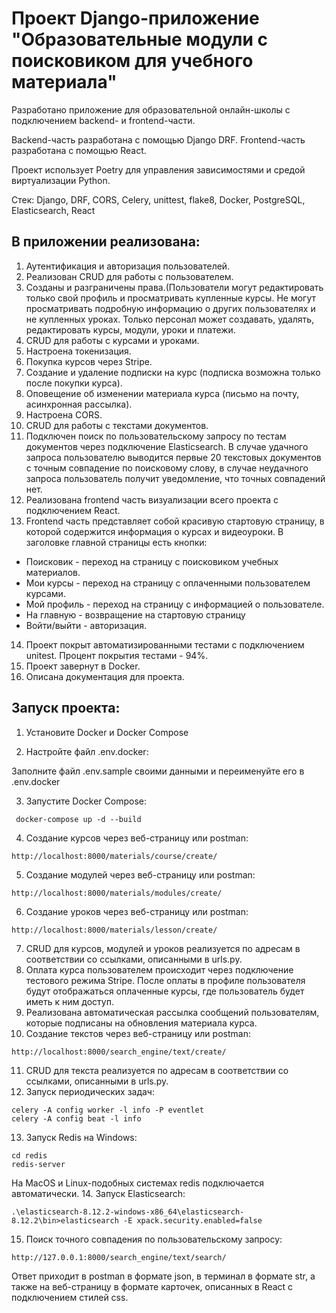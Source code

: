 # Проект Django-приложение "Образовательные модули с поисковиком для учебного материала"

Разработано приложение для образовательной онлайн-школы с подключением backend- и frontend-части.

Backend-часть разработана с помощью Django DRF.
Frontend-часть разработана с помощью React.

Проект использует Poetry для управления зависимостями и средой виртуализации Python.

Стек: Django, DRF, CORS, Celery, unittest, flake8, Docker, PostgreSQL, Elasticsearch, React


## В приложении реализована:

1. Аутентификация и авторизация пользователей.
2. Реализован CRUD для работы с пользователем.
3. Созданы и разграничены права.(Пользователи могут редактировать только свой профиль и 
просматривать купленные курсы. Не могут просматривать 
подробную информацию о других пользователях и не купленных уроках. 
Только персонал может создавать, удалять, редактировать курсы, модули, уроки и платежи.
4. CRUD для работы с курсами и уроками.
5. Настроена токенизация.
6. Покупка курсов через Stripe.
7. Создание и удаление подписки на курс (подписка возможна только после покупки курса).
8. Оповещение об изменении материала курса (письмо на почту, асинхронная рассылка).
9. Настроена CORS.
10. CRUD для работы с текстами документов.
11. Подключен поиск по пользовательскому запросу по тестам документов через подключение Elasticsearch. 
В случае удачного запроса пользователю выводится первые 20 текстовых документов с точным совпадение по поисковому слову, в случае
неудачного запроса пользователь получит уведомление, что точных совпадений нет. 
12. Реализована frontend часть визуализации всего проекта с подключением React.
13. Frontend часть представляет собой красивую стартовую страницу, в которой содержится информация о курсах и видеоуроки.
В заголовке главной страницы есть кнопки:
- Поисковик - переход на страницу с поисковиком учебных материалов.
- Мои курсы - переход на страницу с оплаченными пользователем курсами.
- Мой профиль - переход на страницу с информацией о пользователе.
- На главную - возвращение на стартовую страницу
- Войти/выйти - авторизация.
14. Проект покрыт автоматизированными тестами c подключением unitest. Процент покрытия тестами - 94%.
15. Проект завернут в Docker.
16. Описана документация для проекта.

## Запуск проекта:

1. Установите Docker и Docker Compose

2. Настройте файл .env.docker:

Заполните файл .env.sample своими данными и переименуйте его в .env.docker

3. Запустите Docker Compose:
```
 docker-compose up -d --build
```
4. Создание курсов через веб-страницу или postman:
```
http://localhost:8000/materials/course/create/
```
5. Создание модулей через веб-страницу или postman:
```
http://localhost:8000/materials/modules/create/
```
6. Создание уроков через веб-страницу или postman:
```
http://localhost:8000/materials/lesson/create/
```
7. CRUD для курсов, модулей и уроков реализуется по адресам в соответствии со ссылками, описанными в urls.py.
8. Оплата курса пользователем происходит через подключение тестового режима Stripe. После оплаты
в профиле пользователя будут отображаться оплаченные курсы, где пользователь будет иметь к ним доступ.
9. Реализована автоматическая рассылка сообщений пользователям, которые подписаны на обновления материала курса.
10. Создание текстов через веб-страницу или postman:
```
http://localhost:8000/search_engine/text/create/
```
11. CRUD для текста реализуется по адресам в соответствии со ссылками, описанными в urls.py.
12. Запуск периодических задач:
```
celery -A config worker -l info -P eventlet
celery -A config beat -l info
```
13. Запуск Redis на Windows:
```
cd redis
redis-server
```
На MacOS и Linux-подобных системах redis подключается автоматически.
14. Запуск Elasticsearch:
```
.\elasticsearch-8.12.2-windows-x86_64\elasticsearch-8.12.2\bin>elasticsearch -E xpack.security.enabled=false
```
15. Поиск точного совпадения по пользовательскому запросу:
```
http://127.0.0.1:8000/search_engine/text/search/
```
Ответ приходит в postman в формате json, в терминал в формате str, а также на веб-страницу в формате карточек,
описанных в React с подключением стилей css.


